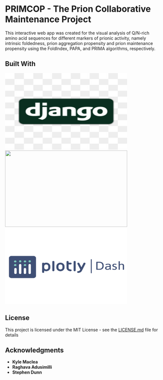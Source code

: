 # PRIMCOP - The Prion Collaborative Maintenance Project

This interactive web app was created for the visual analysis of Q/N-rich amino acid sequences for different markers of prionic activity, namely intrinsic foldedness, prion aggregation propensity and prion maintenance propensity using the FoldIndex, PAPA, and PRIMA algorithms, respectively.

## Built With

<img width="400" height= "250" src="/images/logos/djangologo.jpg">
<img width="400" height= "250" src="/images/logos/pglogo.pngg">
<img width="400" height= "250" src="/images/logos/Plotly_Dash_logo.png">

## License

This project is licensed under the MIT License - see the [LICENSE.md](LICENSE.md) file for details

## Acknowledgments

- **Kyle Maclea**
- **Raghava Adusimilli**
- **Stephen Dunn**

